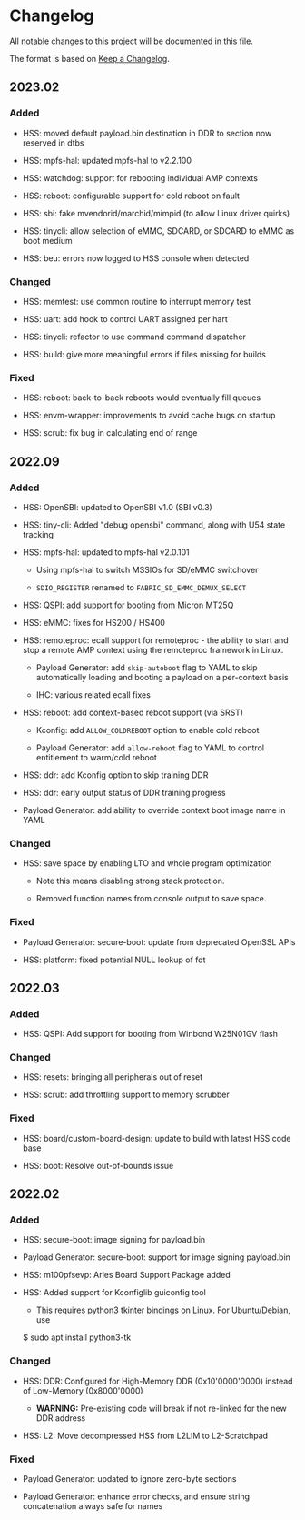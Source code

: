 # Changelog

All notable changes to this project will be documented in this file.

The format is based on [Keep a Changelog](https://keepachangelog.com/en/1.0.0/).

## 2023.02

### Added

 * HSS: moved default payload.bin destination in DDR to section now reserved in dtbs

 * HSS: mpfs-hal: updated mpfs-hal to v2.2.100

 * HSS: watchdog: support for rebooting individual AMP contexts

 * HSS: reboot: configurable support for cold reboot on fault

 * HSS: sbi: fake mvendorid/marchid/mimpid (to allow Linux driver quirks)

 * HSS: tinycli: allow selection of eMMC, SDCARD, or SDCARD to eMMC as boot medium

 * HSS: beu: errors now logged to HSS console when detected

### Changed

 * HSS: memtest: use common routine to interrupt memory test

 * HSS: uart: add hook to control UART assigned per hart

 * HSS: tinycli: refactor to use command command dispatcher

 * HSS: build: give more meaningful errors if files missing for builds

### Fixed

 * HSS: reboot: back-to-back reboots would eventually fill queues

 * HSS: envm-wrapper: improvements to avoid cache bugs on startup

 * HSS: scrub: fix bug in calculating end of range

## 2022.09

### Added

 * HSS: OpenSBI: updated to OpenSBI v1.0 (SBI v0.3)

 * HSS: tiny-cli: Added "debug opensbi" command, along with U54 state tracking

 * HSS: mpfs-hal: updated to mpfs-hal v2.0.101

   - Using mpfs-hal to switch MSSIOs for SD/eMMC switchover

    - `SDIO_REGISTER` renamed to `FABRIC_SD_EMMC_DEMUX_SELECT`

 * HSS: QSPI: add support for booting from Micron MT25Q

 * HSS: eMMC: fixes for HS200 / HS400

 * HSS: remoteproc: ecall support for remoteproc - the ability to start and stop a
   remote AMP context using the remoteproc framework in Linux.

    - Payload Generator: add `skip-autoboot` flag to YAML to skip automatically
      loading and booting a payload on a per-context basis

    - IHC: various related ecall fixes

 * HSS: reboot: add context-based reboot support (via SRST)

    - Kconfig: add `ALLOW_COLDREBOOT` option to enable cold reboot

    - Payload Generator: add `allow-reboot` flag to YAML to control entitlement to
      warm/cold reboot

 * HSS: ddr: add Kconfig option to skip training DDR

 * HSS: ddr: early output status of DDR training progress

 * Payload Generator: add ability to override context boot image name in YAML


### Changed

 * HSS: save space by enabling LTO and whole program optimization

   - Note this means disabling strong stack protection.

   - Removed function names from console output to save space.

### Fixed

 * Payload Generator: secure-boot: update from deprecated OpenSSL APIs

 * HSS: platform: fixed potential NULL lookup of fdt


## 2022.03

### Added

 * HSS: QSPI: Add support for booting from Winbond W25N01GV flash

### Changed

 * HSS: resets: bringing all peripherals out of reset

 * HSS: scrub: add throttling support to memory scrubber

### Fixed

 * HSS: board/custom-board-design: update to build with latest HSS code base

 * HSS: boot: Resolve out-of-bounds issue

## 2022.02

### Added

 * HSS: secure-boot: image signing for payload.bin

 * Payload Generator: secure-boot: support for image signing payload.bin

 * HSS: m100pfsevp: Aries Board Support Package added

 * HSS: Added support for Kconfiglib guiconfig tool

   - This requires python3 tkinter bindings on Linux. For Ubuntu/Debian, use

    $ sudo apt install python3-tk

### Changed

 * HSS: DDR: Configured for High-Memory DDR (0x10'0000'0000) instead of Low-Memory (0x8000'0000)

   - **WARNING:** Pre-existing code will break if not re-linked for the new DDR address

 * HSS: L2: Move decompressed HSS from L2LIM to L2-Scratchpad


### Fixed

 * Payload Generator: updated to ignore zero-byte sections

 * Payload Generator: enhance error checks, and ensure string concatenation always safe for names

